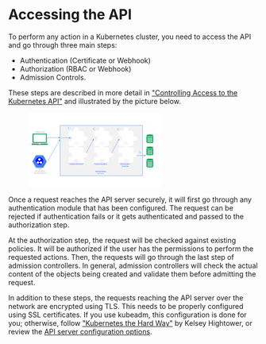 # Accessing the API

To perform any action in a Kubernetes cluster, you need to access the API and go through three main steps:

* Authentication (Certificate or Webhook)
* Authorization (RBAC or Webhook)
* Admission Controls.

These steps are described in more detail in ["Controlling Access to the Kubernetes API"](https://kubernetes.io/docs/reference/access-authn-authz/controlling-access/) and illustrated by the picture below.



<div data-full-width="false">

<figure><img src="../../.gitbook/assets/image.png" alt=""><figcaption></figcaption></figure>

</div>

Once a request reaches the API server securely, it will first go through any authentication module that has been configured. The request can be rejected if authentication fails or it gets authenticated and passed to the authorization step.

At the authorization step, the request will be checked against existing policies. It will be authorized if the user has the permissions to perform the requested actions. Then, the requests will go through the last step of admission controllers. In general, admission controllers will check the actual content of the objects being created and validate them before admitting the request.

In addition to these steps, the requests reaching the API server over the network are encrypted using TLS. This needs to be properly configured using SSL certificates. If you use kubeadm, this configuration is done for you; otherwise, follow ["Kubernetes the Hard Way"](https://github.com/kelseyhightower/kubernetes-the-hard-way) by Kelsey Hightower, or review the [API server configuration options](https://kubernetes.io/docs/reference/command-line-tools-reference/kube-apiserver/).



